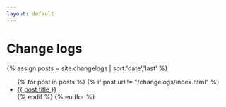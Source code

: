 ```yaml
---
layout: default
---
```


# Change logs

{% assign posts = site.changelogs | sort:'date','last' %}

<ul>
{% for post in posts %}
 {% if post.url != "/changelogs/index.html" %}
  <li><a href="{{ post.url }}">{{ post.title }}</a></li>
 {% endif %}
{% endfor %}
</ul>
